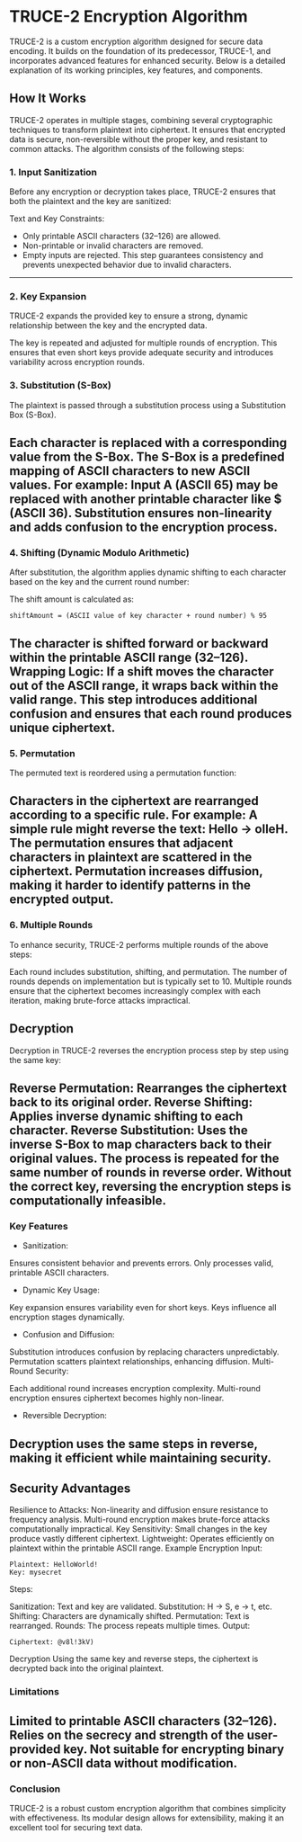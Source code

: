 # TRUCE-2 Encryption Algorithm

TRUCE-2 is a custom encryption algorithm designed for secure data encoding. It builds on the foundation of its predecessor, TRUCE-1, and incorporates advanced features for enhanced security. Below is a detailed explanation of its working principles, key features, and components.

## How It Works

TRUCE-2 operates in multiple stages, combining several cryptographic techniques to transform plaintext into ciphertext. It ensures that encrypted data is secure, non-reversible without the proper key, and resistant to common attacks. The algorithm consists of the following steps:

### 1. Input Sanitization

Before any encryption or decryption takes place, TRUCE-2 ensures that both the plaintext and the key are sanitized:

Text and Key Constraints:
- Only printable ASCII characters (32–126) are allowed.
- Non-printable or invalid characters are removed.
- Empty inputs are rejected.
This step guarantees consistency and prevents unexpected behavior due to invalid characters.

---

### 2. Key Expansion
TRUCE-2 expands the provided key to ensure a strong, dynamic relationship between the key and the encrypted data.

The key is repeated and adjusted for multiple rounds of encryption.
This ensures that even short keys provide adequate security and introduces variability across encryption rounds.
### 3. Substitution (S-Box)
The plaintext is passed through a substitution process using a Substitution Box (S-Box).

Each character is replaced with a corresponding value from the S-Box.
The S-Box is a predefined mapping of ASCII characters to new ASCII values. For example:
Input A (ASCII 65) may be replaced with another printable character like $ (ASCII 36).
Substitution ensures non-linearity and adds confusion to the encryption process.
---
### 4. Shifting (Dynamic Modulo Arithmetic)
After substitution, the algorithm applies dynamic shifting to each character based on the key and the current round number:

The shift amount is calculated as:
```
shiftAmount = (ASCII value of key character + round number) % 95
```
The character is shifted forward or backward within the printable ASCII range (32–126).
Wrapping Logic: If a shift moves the character out of the ASCII range, it wraps back within the valid range.
This step introduces additional confusion and ensures that each round produces unique ciphertext.
---
### 5. Permutation
The permuted text is reordered using a permutation function:

Characters in the ciphertext are rearranged according to a specific rule. For example:
A simple rule might reverse the text: Hello → olleH.
The permutation ensures that adjacent characters in plaintext are scattered in the ciphertext.
Permutation increases diffusion, making it harder to identify patterns in the encrypted output.
---
### 6. Multiple Rounds
To enhance security, TRUCE-2 performs multiple rounds of the above steps:

Each round includes substitution, shifting, and permutation.
The number of rounds depends on implementation but is typically set to 10.
Multiple rounds ensure that the ciphertext becomes increasingly complex with each iteration, making brute-force attacks impractical.

## Decryption
Decryption in TRUCE-2 reverses the encryption process step by step using the same key:

Reverse Permutation: Rearranges the ciphertext back to its original order.
Reverse Shifting: Applies inverse dynamic shifting to each character.
Reverse Substitution: Uses the inverse S-Box to map characters back to their original values.
The process is repeated for the same number of rounds in reverse order.
Without the correct key, reversing the encryption steps is computationally infeasible.
---
### Key Features
- Sanitization:

Ensures consistent behavior and prevents errors.
Only processes valid, printable ASCII characters.
- Dynamic Key Usage:

Key expansion ensures variability even for short keys.
Keys influence all encryption stages dynamically.
- Confusion and Diffusion:

Substitution introduces confusion by replacing characters unpredictably.
Permutation scatters plaintext relationships, enhancing diffusion.
Multi-Round Security:

Each additional round increases encryption complexity.
Multi-round encryption ensures ciphertext becomes highly non-linear.
- Reversible Decryption:

Decryption uses the same steps in reverse, making it efficient while maintaining security.
---
## Security Advantages
Resilience to Attacks:
Non-linearity and diffusion ensure resistance to frequency analysis.
Multi-round encryption makes brute-force attacks computationally impractical.
Key Sensitivity:
Small changes in the key produce vastly different ciphertext.
Lightweight:
Operates efficiently on plaintext within the printable ASCII range.
Example
Encryption
Input:

```
Plaintext: HelloWorld!
Key: mysecret
```
Steps:

Sanitization: Text and key are validated.
Substitution: H → S, e → t, etc.
Shifting: Characters are dynamically shifted.
Permutation: Text is rearranged.
Rounds: The process repeats multiple times.
Output:

```
Ciphertext: @v8l!3kV)
```
Decryption
Using the same key and reverse steps, the ciphertext is decrypted back into the original plaintext.

### Limitations
Limited to printable ASCII characters (32–126).
Relies on the secrecy and strength of the user-provided key.
Not suitable for encrypting binary or non-ASCII data without modification.
---
### Conclusion
TRUCE-2 is a robust custom encryption algorithm that combines simplicity with effectiveness. Its modular design allows for extensibility, making it an excellent tool for securing text data.
